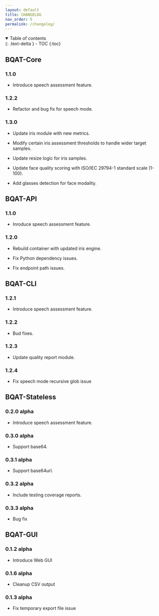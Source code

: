 ```yaml
---
layout: default
title: CHANGELOG
nav_order: 5
permalink: /changelog/
---
```


<details open markdown="block">
  <summary>
    Table of contents
  </summary>
  {: .text-delta }
- TOC
{:toc}
</details>

## BQAT-Core

### 1.1.0

+ Introduce speech assessment feature.

### 1.2.2

+ Refactor and bug fix for speech mode.

### 1.3.0

+ Update iris module with new metrics.

+ Modify certain iris assessment thresholds to handle wider target samples.

+ Update resize logic for iris samples.

+ Update face quality scoring with ISO/IEC 29794-1 standard scale (1-100).

+ Add glasses detection for face modality.

## BQAT-API

### 1.1.0

+ Inroduce speech assessment feature.

### 1.2.0

+ Rebuild container with updated iris engine.

+ Fix Python dependency issues.

+ Fix endpoint path issues.

## BQAT-CLI

### 1.2.1

+ Introduce speech assessment feature.

### 1.2.2

+ Bud fixes.

### 1.2.3

+ Update quality report module.

### 1.2.4

+ Fix speech mode recursive glob issue

## BQAT-Stateless

### 0.2.0 alpha

+ Introduce speech assessment feature.

### 0.3.0 alpha

+ Support base64.

### 0.3.1 alpha

+ Support base64url.

### 0.3.2 alpha

+ Include testing coverage reports.

### 0.3.3 alpha

+ Bug fix

## BQAT-GUI

### 0.1.2 alpha

+ Introduce Web GUI

### 0.1.6 alpha

+ Cleanup CSV output

### 0.1.3 alpha

+ Fix temporary export file issue
